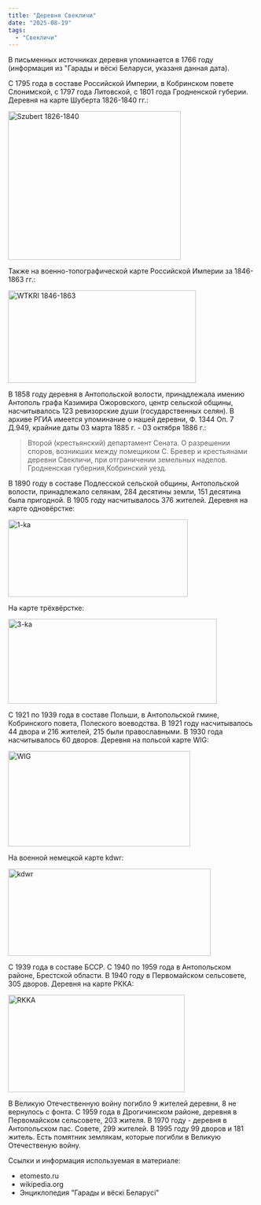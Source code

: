 ```yaml
---
title: "Деревня Свекличи"
date: "2025-08-19"
tags: 
  - "Свекличи"
---
```


В письменных источниках деревня упоминается в 1766 году (информация из "Гарады и вёскi Беларуси, указаня данная дата). 

С 1795 года в составе Российской Империи, в Кобринском повете Слонимской, с 1797 года Литовской, с 1801 года Гродненской губерии. Деревня на карте Шуберта 1826-1840 гг.:

<img width="351" height="302" alt="Szubert 1826-1840" src="https://github.com/user-attachments/assets/2036fd7e-22d1-4a09-b349-8ac9947ab7a5" />

Также на военно-топографической карте Российской Империи за 1846-1863 гг.:

<img width="382" height="188" alt="WTKRI 1846-1863" src="https://github.com/user-attachments/assets/234bf337-ab78-447e-a377-5cd4e01b5173" />

В 1858 году деревня в Антопольской волости, принадлежала имению Антополь графа Казимира Ожоровского, центр сельской общины, насчитывалось 123 ревизорские души (государственных селян). В архиве РГИА имеется упоминание о нашей деревни, Ф. 1344 Оп. 7 Д.949, крайние даты 03 марта 1885 г. - 03 октября 1886 г.:

> Второй (крестьянский) департамент Сената. О разрешении споров, возникших между помещиком С. Бревер и крестьянами деревни Свекличи, при отграничении земельных наделов. Гродненская губерния,Кобринский уезд.

В 1890 году в составе Подлесской сельской общины, Антопольской волости, принадлежало селянам, 284 десятины земли, 151 десятина была пригодной. В 1905 году насчитывалось 376 жителей. Деревня на карте одновёрстке:

<img width="365" height="157" alt="1-ka" src="https://github.com/user-attachments/assets/e9b1d600-6886-47bc-b156-b4548c291980" />

На карте трёхвёрстке:

<img width="424" height="172" alt="3-ka" src="https://github.com/user-attachments/assets/7088d583-67df-42bc-8532-9827d4b80af6" />

С 1921 по 1939 года в составе Польши, в Антопольской гмине, Кобринского повета, Полеского воеводства. В 1921 году насчитывалось 44 двора и 216 жителей, 215 были православными. В 1930 года насчитывалось 60 дворов. Деревня на польсой карте WIG:

<img width="370" height="194" alt="WIG" src="https://github.com/user-attachments/assets/80dc9cd4-77d5-427f-bb4e-7a765c83f907" />

На военной немецкой карте kdwr:

<img width="412" height="177" alt="kdwr" src="https://github.com/user-attachments/assets/5e0db602-31f5-4ae0-9096-65d2fd447f9c" />

С 1939 года в составе БССР. С 1940 по 1959 года в Антопольском районе, Брестской области. В 1940 году в Первомайском сельсовете, 305 дворов. Деревня на карте РККА:

<img width="359" height="198" alt="RKKA" src="https://github.com/user-attachments/assets/1495bdbf-b7cf-41a2-9ac7-25536fe9fbf8" />

В Великую Отечественную войну погибло 9 жителей деревни, 8 не вернулось с фонта. С 1959 года в Дрогичинском районе, деревня в Первомайском сельсовете, 203 жителя. В 1970 году - деревня в Антопольском пас. Совете, 299 жителей. В 1995 году 99 дворов и 181 житель. Есть помятник землякам, которые погибли в Великую Отечественую войну.

Ссылки и информация используемая в материале:
- etomesto.ru
- wikipedia.org
- Энциклопедия "Гарады и вёскi Беларусi"
